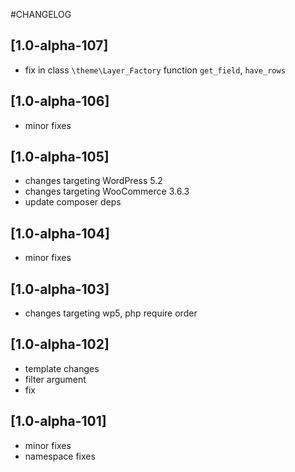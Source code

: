 #CHANGELOG


## [1.0-alpha-107]

- fix in class `\theme\Layer_Factory` function `get_field`, `have_rows`


## [1.0-alpha-106]

- minor fixes


## [1.0-alpha-105]

- changes targeting WordPress 5.2
- changes targeting WooCommerce 3.6.3
- update composer deps


## [1.0-alpha-104]

- minor fixes


## [1.0-alpha-103]

- changes targeting wp5, php require order


## [1.0-alpha-102]

- template changes
- filter argument
- fix


## [1.0-alpha-101]

- minor fixes
- namespace fixes


